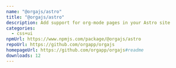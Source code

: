 ```yaml
---
name: "@orgajs/astro"
title: "@orgajs/astro"
description: Add support for org-mode pages in your Astro site
categories:
  - css+ui
npmUrl: https://www.npmjs.com/package/@orgajs/astro
repoUrl: https://github.com/orgapp/orgajs
homepageUrl: https://github.com/orgapp/orgajs#readme
downloads: 12
---
```


